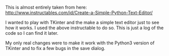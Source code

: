 This is almost entirely taken from here:
http://www.instructables.com/id/Create-a-Simple-Python-Text-Editor/

I wanted to play with TKinter and the make a simple text editor just to see
how it works. I used the above instructable to do so. This is just a log of
the code so I can find it later.

My only real changes were to make it work with the Python3 version of TKinter and to fix a few bugs in the save dialog.
